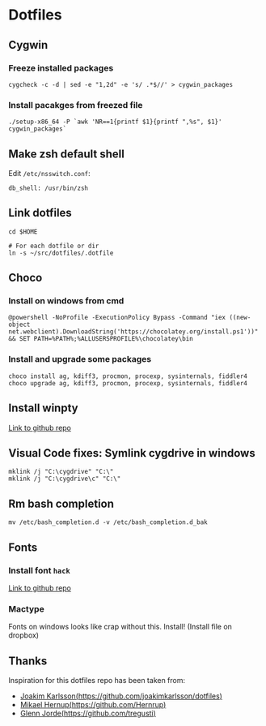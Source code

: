 # Dotfiles

## Cygwin

### Freeze installed packages

```
cygcheck -c -d | sed -e "1,2d" -e 's/ .*$//' > cygwin_packages
```

### Install pacakges from freezed file

```
./setup-x86_64 -P `awk 'NR==1{printf $1}{printf ",%s", $1}' cygwin_packages`
```

## Make zsh default shell

Edit `/etc/nsswitch.conf`:

```
db_shell: /usr/bin/zsh
```


## Link dotfiles

```
cd $HOME

# For each dotfile or dir
ln -s ~/src/dotfiles/.dotfile
```


## Choco

### Install on windows from cmd

```
@powershell -NoProfile -ExecutionPolicy Bypass -Command "iex ((new-object net.webclient).DownloadString('https://chocolatey.org/install.ps1'))" && SET PATH=%PATH%;%ALLUSERSPROFILE%\chocolatey\bin
```

### Install and upgrade some packages

```
choco install ag, kdiff3, procmon, procexp, sysinternals, fiddler4
choco upgrade ag, kdiff3, procmon, procexp, sysinternals, fiddler4
```

## Install winpty
[Link to github repo](https://github.com/rprichard/winpty)


## Visual Code fixes: Symlink cygdrive in windows
```
mklink /j "C:\cygdrive" "C:\"
mklink /j "C:\cygdrive\c" "C:\"
```


## Rm bash completion

```
mv /etc/bash_completion.d -v /etc/bash_completion.d_bak
```


## Fonts

### Install font `hack`

[Link to github repo](https://github.com/chrissimpkins/Hack)


### Mactype

Fonts on windows looks like crap without this. Install!
(Install file on dropbox)


## Thanks

Inspiration for this dotfiles repo has been taken from:

* [Joakim Karlsson(https://github.com/joakimkarlsson/dotfiles)](https://github.com/joakimkarlsson/dotfiles)
* [Mikael Hernup(https://github.com/Hernrup)](https://github.com/Hernrup)
* [Glenn Jorde(https://github.com/tregusti)](https://github.com/tregusti)


